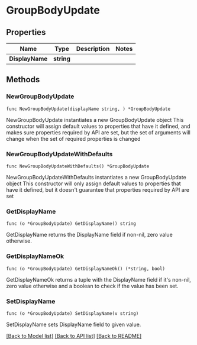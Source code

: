 # GroupBodyUpdate

## Properties

Name | Type | Description | Notes
------------ | ------------- | ------------- | -------------
**DisplayName** | **string** |  | 

## Methods

### NewGroupBodyUpdate

`func NewGroupBodyUpdate(displayName string, ) *GroupBodyUpdate`

NewGroupBodyUpdate instantiates a new GroupBodyUpdate object
This constructor will assign default values to properties that have it defined,
and makes sure properties required by API are set, but the set of arguments
will change when the set of required properties is changed

### NewGroupBodyUpdateWithDefaults

`func NewGroupBodyUpdateWithDefaults() *GroupBodyUpdate`

NewGroupBodyUpdateWithDefaults instantiates a new GroupBodyUpdate object
This constructor will only assign default values to properties that have it defined,
but it doesn't guarantee that properties required by API are set

### GetDisplayName

`func (o *GroupBodyUpdate) GetDisplayName() string`

GetDisplayName returns the DisplayName field if non-nil, zero value otherwise.

### GetDisplayNameOk

`func (o *GroupBodyUpdate) GetDisplayNameOk() (*string, bool)`

GetDisplayNameOk returns a tuple with the DisplayName field if it's non-nil, zero value otherwise
and a boolean to check if the value has been set.

### SetDisplayName

`func (o *GroupBodyUpdate) SetDisplayName(v string)`

SetDisplayName sets DisplayName field to given value.



[[Back to Model list]](../README.md#documentation-for-models) [[Back to API list]](../README.md#documentation-for-api-endpoints) [[Back to README]](../README.md)


